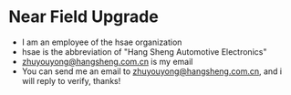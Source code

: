 # Near Field Upgrade

* I am an employee of the hsae organization
* hsae is the abbreviation of "Hang Sheng Automotive Electronics"
* zhuyouyong@hangsheng.com.cn is my email
* You can send me an email to zhuyouyong@hangsheng.com.cn, and i will reply to verify, thanks! 
